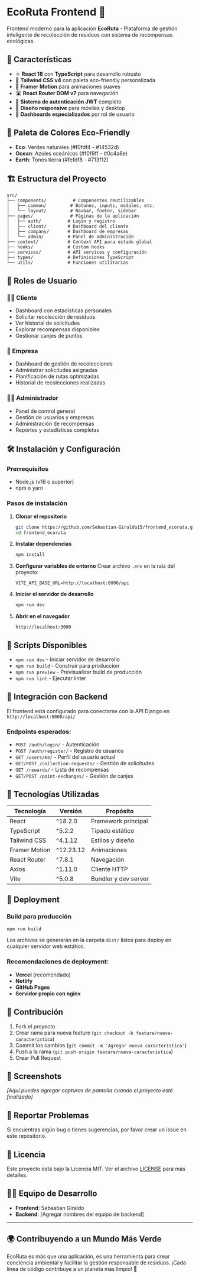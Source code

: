 # EcoRuta Frontend 🌱

Frontend moderno para la aplicación **EcoRuta** - Plataforma de gestión inteligente de recolección de residuos con sistema de recompensas ecológicas.

## 🚀 Características

- ⚛️ **React 18** con **TypeScript** para desarrollo robusto
- 🎨 **Tailwind CSS v4** con paleta eco-friendly personalizada
- 🔄 **Framer Motion** para animaciones suaves
- 🛣️ **React Router DOM v7** para navegación
- 🔐 **Sistema de autenticación JWT** completo
- 📱 **Diseño responsive** para móviles y desktop
- 🎯 **Dashboards especializados** por rol de usuario

## 🎨 Paleta de Colores Eco-Friendly

- **Eco**: Verdes naturales (#f0fdf4 - #14532d)
- **Ocean**: Azules oceánicos (#f0f9ff - #0c4a6e)
- **Earth**: Tonos tierra (#fefdf8 - #713f12)

## 🏗️ Estructura del Proyecto

```
src/
├── components/          # Componentes reutilizables
│   ├── common/         # Botones, inputs, modales, etc.
│   └── layout/         # Navbar, footer, sidebar
├── pages/              # Páginas de la aplicación
│   ├── auth/          # Login y registro
│   ├── client/        # Dashboard del cliente
│   ├── company/       # Dashboard de empresas
│   └── admin/         # Panel de administración
├── context/           # Context API para estado global
├── hooks/             # Custom hooks
├── services/          # API services y configuración
├── types/             # Definiciones TypeScript
└── utils/             # Funciones utilitarias
```

## 👥 Roles de Usuario

### 🙋‍♂️ Cliente
- Dashboard con estadísticas personales
- Solicitar recolección de residuos
- Ver historial de solicitudes
- Explorar recompensas disponibles
- Gestionar canjes de puntos

### 🏢 Empresa
- Dashboard de gestión de recolecciones
- Administrar solicitudes asignadas
- Planificación de rutas optimizadas
- Historial de recolecciones realizadas

### 👨‍💼 Administrador
- Panel de control general
- Gestión de usuarios y empresas
- Administración de recompensas
- Reportes y estadísticas completas

## 🛠️ Instalación y Configuración

### Prerrequisitos
- Node.js (v18 o superior)
- npm o yarn

### Pasos de instalación

1. **Clonar el repositorio**
   ```bash
   git clone https://github.com/Sebastian-Giraldo15/frontend_ecoruta.git
   cd frontend_ecoruta
   ```

2. **Instalar dependencias**
   ```bash
   npm install
   ```

3. **Configurar variables de entorno**
   Crear archivo `.env` en la raíz del proyecto:
   ```env
   VITE_API_BASE_URL=http://localhost:8000/api
   ```

4. **Iniciar el servidor de desarrollo**
   ```bash
   npm run dev
   ```

5. **Abrir en el navegador**
   ```
   http://localhost:3000
   ```

## 📜 Scripts Disponibles

- `npm run dev` - Iniciar servidor de desarrollo
- `npm run build` - Construir para producción
- `npm run preview` - Previsualizar build de producción
- `npm run lint` - Ejecutar linter

## 🔌 Integración con Backend

El frontend está configurado para conectarse con la API Django en `http://localhost:8000/api/`

### Endpoints esperados:
- `POST /auth/login/` - Autenticación
- `POST /auth/register/` - Registro de usuarios
- `GET /users/me/` - Perfil del usuario actual
- `GET/POST /collection-requests/` - Gestión de solicitudes
- `GET /rewards/` - Lista de recompensas
- `GET/POST /point-exchanges/` - Gestión de canjes

## 🔧 Tecnologías Utilizadas

| Tecnología | Versión | Propósito |
|------------|---------|-----------|
| React | ^18.2.0 | Framework principal |
| TypeScript | ^5.2.2 | Tipado estático |
| Tailwind CSS | ^4.1.12 | Estilos y diseño |
| Framer Motion | ^12.23.12 | Animaciones |
| React Router | ^7.8.1 | Navegación |
| Axios | ^1.11.0 | Cliente HTTP |
| Vite | ^5.0.8 | Bundler y dev server |

## 🚀 Deployment

### Build para producción
```bash
npm run build
```

Los archivos se generarán en la carpeta `dist/` listos para deploy en cualquier servidor web estático.

### Recomendaciones de deployment:
- **Vercel** (recomendado)
- **Netlify**
- **GitHub Pages**
- **Servidor propio con nginx**

## 🤝 Contribución

1. Fork el proyecto
2. Crear rama para nueva feature (`git checkout -b feature/nueva-caracteristica`)
3. Commit los cambios (`git commit -m 'Agregar nueva característica'`)
4. Push a la rama (`git push origin feature/nueva-caracteristica`)
5. Crear Pull Request

## 📱 Screenshots

*[Aquí puedes agregar capturas de pantalla cuando el proyecto esté finalizado]*

## 🐛 Reportar Problemas

Si encuentras algún bug o tienes sugerencias, por favor crear un issue en este repositorio.

## 📄 Licencia

Este proyecto está bajo la Licencia MIT. Ver el archivo [LICENSE](LICENSE) para más detalles.

## 👨‍💻 Equipo de Desarrollo

- **Frontend**: Sebastian Giraldo
- **Backend**: [Agregar nombres del equipo de backend]

---

## 🌍 Contribuyendo a un Mundo Más Verde

EcoRuta es más que una aplicación, es una herramienta para crear conciencia ambiental y facilitar la gestión responsable de residuos. ¡Cada línea de código contribuye a un planeta más limpio! 🌱
